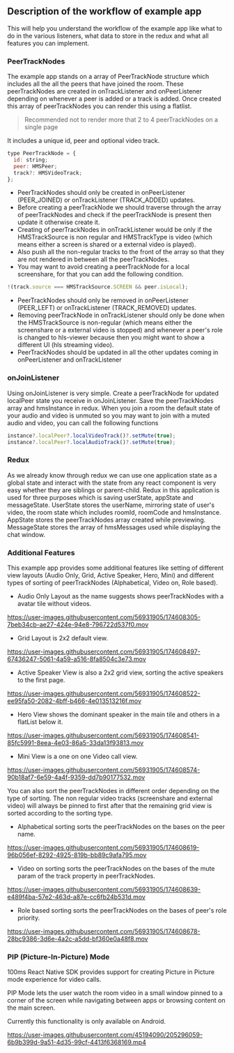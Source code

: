 ## Description of the workflow of example app

This will help you understand the workflow of the example app like what to do in the various listeners, what data to store in the redux and what all features you can implement.

### PeerTrackNodes

The example app stands on a array of PeerTrackNode structure which includes all the all the peers that have joined the room. These peerTrackNodes are created in onTrackListener and onPeerListener depending on whenever a peer is added or a track is added. Once created this array of peerTrackNodes you can render this using a flatlist.

> Recommended not to render more that 2 to 4 peerTrackNodes on a single page

It includes a unique id, peer and optional video track.

```js
type PeerTrackNode = {
  id: string;
  peer: HMSPeer;
  track?: HMSVideoTrack;
};
```

- PeerTrackNodes should only be created in onPeerListener (PEER_JOINED) or onTrackListener (TRACK_ADDED) updates.
- Before creating a peerTrackNode we should traverse through the array of peerTrackNodes and check if the peerTrackNode is present then update it otherwise create it.
- Creating of peerTrackNodes in onTrackListener would be only if the HMSTrackSource is non regular and HMSTrackType is video (which means either a screen is shared or a external video is played).
- Also push all the non-regular tracks to the front of the array so that they are not rendered in between all the peerTrackNodes.
- You may want to avoid creating a peerTrackNode for a local screenshare, for that you can add the following condition.

```js
!(track.source === HMSTrackSource.SCREEN && peer.isLocal);
```

- PeerTrackNodes should only be removed in onPeerListener (PEER_LEFT) or onTrackListener (TRACK_REMOVED) updates.
- Removing peerTrackNode in onTrackListener should only be done when the HMSTrackSource is non-regular (which means either the screenshare or a external video is stopped) and whenever a peer's role is changed to hls-viewer because then you might want to show a different UI (hls streaming video).
- PeerTrackNodes should be updated in all the other updates coming in onPeerListener and onTrackListener

### onJoinListener

Using onJoinListener is very simple. Create a peerTrackNode for updated localPeer state you receive in onJoinListener. Save the peerTrackNodes array and hmsInstance in redux. When you join a room the default state of your audio and video is unmuted so you may want to join with a muted audio and video, you can call the following functions

```js
instance?.localPeer?.localVideoTrack()?.setMute(true);
instance?.localPeer?.localAudioTrack()?.setMute(true);
```

### Redux

As we already know through redux we can use one application state as a global state and interact with the state from any react component is very easy whether they are siblings or parent-child. Redux in this application is used for three purposes which is saving userState, appState and messageState. UserState stores the userName, mirroring state of user's video, the room state which includes roomId, roomCode and hmsInstance. AppState stores the peerTrackNodes array created while previewing. MessageState stores the array of hmsMessages used while displaying the chat window.

### Additional Features

This example app provides some additional features like setting of different view layouts (Audio Only, Grid, Active Speaker, Hero, Mini) and different types of sorting of peerTrackNodes (Alphabetical, Video on, Role based).

- Audio Only Layout as the name suggests shows peerTrackNodes with a avatar tile without videos.

https://user-images.githubusercontent.com/56931905/174608305-7beb34cb-ae27-424e-94e8-796722d537f0.mov

- Grid Layout is 2x2 default view.

https://user-images.githubusercontent.com/56931905/174608497-67436247-5061-4a59-a516-8fa8504c3e73.mov

- Active Speaker View is also a 2x2 grid view, sorting the active speakers to the first page.

https://user-images.githubusercontent.com/56931905/174608522-ee95fa50-2082-4bff-b466-4e013513216f.mov

- Hero View shows the dominant speaker in the main tile and others in a flatList below it.

https://user-images.githubusercontent.com/56931905/174608541-85fc5991-8eea-4e03-86a5-33da13f93813.mov

- Mini View is a one on one Video call view.

https://user-images.githubusercontent.com/56931905/174608574-90b18af7-6e59-4a4f-9359-dd7b90177532.mov

You can also sort the peerTrackNodes in different order depending on the type of sorting. The non regular video tracks (screenshare and external video) will always be pinned to first after that the remaining grid view is sorted according to the sorting type.

- Alphabetical sorting sorts the peerTrackNodes on the bases on the peer name.

https://user-images.githubusercontent.com/56931905/174608619-96b056ef-8292-4925-819b-bb89c9afa795.mov

- Video on sorting sorts the peerTrackNodes on the bases of the mute param of the track property in peerTrackNodes.

https://user-images.githubusercontent.com/56931905/174608639-e489f4ba-57e2-463d-a87e-cc6fb24b531d.mov

- Role based sorting sorts the peerTrackNodes on the bases of peer's role priority.

https://user-images.githubusercontent.com/56931905/174608678-28bc9386-3d6e-4a2c-a5dd-bf360e0a48f8.mov

### PIP (Picture-In-Picture) Mode

100ms React Native SDK provides support for creating Picture in Picture mode experience for video calls.

PIP Mode lets the user watch the room video in a small window pinned to a corner of the screen while navigating between apps or browsing content on the main screen.

Currently this functionality is only available on Android.

https://user-images.githubusercontent.com/45194090/205296059-6b9b399d-9a51-4d35-99cf-4413f6368169.mp4
